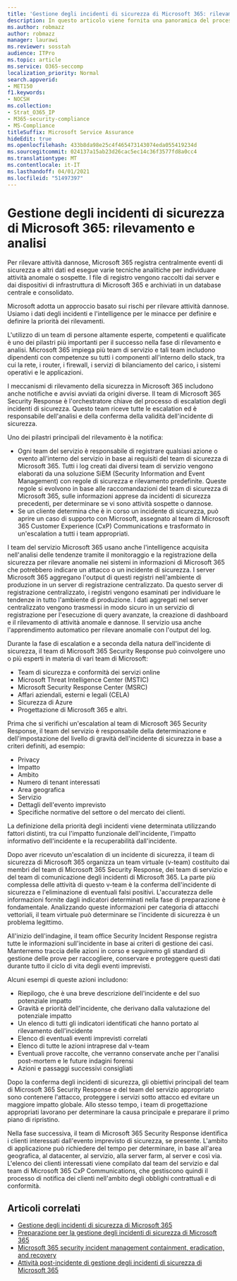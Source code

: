 ```yaml
---
title: 'Gestione degli incidenti di sicurezza di Microsoft 365: rilevamento e analisi'
description: In questo articolo viene fornita una panoramica del processo di rilevamento e analisi degli incidenti di sicurezza in Microsoft 365.
ms.author: robmazz
author: robmazz
manager: laurawi
ms.reviewer: sosstah
audience: ITPro
ms.topic: article
ms.service: O365-seccomp
localization_priority: Normal
search.appverid:
- MET150
f1.keywords:
- NOCSH
ms.collection:
- Strat_O365_IP
- M365-security-compliance
- MS-Compliance
titleSuffix: Microsoft Service Assurance
hideEdit: true
ms.openlocfilehash: 433b8da98e25c4f465473143074eda055419234d
ms.sourcegitcommit: 024137a15ab23d26cac5ec14c36f3577fd8a0cc4
ms.translationtype: MT
ms.contentlocale: it-IT
ms.lasthandoff: 04/01/2021
ms.locfileid: "51497397"
---
```

# <a name="microsoft-365-security-incident-management-detection-and-analysis"></a>Gestione degli incidenti di sicurezza di Microsoft 365: rilevamento e analisi

Per rilevare attività dannose, Microsoft 365 registra centralmente eventi di sicurezza e altri dati ed esegue varie tecniche analitiche per individuare attività anomale o sospette. I file di registro vengono raccolti dai server e dai dispositivi di infrastruttura di Microsoft 365 e archiviati in un database centrale e consolidato.

Microsoft adotta un approccio basato sui rischi per rilevare attività dannose. Usiamo i dati degli incidenti e l'intelligence per le minacce per definire e definire la priorità dei rilevamenti.

L'utilizzo di un team di persone altamente esperte, competenti e qualificate è uno dei pilastri più importanti per il successo nella fase di rilevamento e analisi. Microsoft 365 impiega più team di servizio e tali team includono dipendenti con competenze su tutti i componenti all'interno dello stack, tra cui la rete, i router, i firewall, i servizi di bilanciamento del carico, i sistemi operativi e le applicazioni.

I meccanismi di rilevamento della sicurezza in Microsoft 365 includono anche notifiche e avvisi avviati da origini diverse. Il team di Microsoft 365 Security Response è l'orchestratore chiave del processo di escalation degli incidenti di sicurezza. Questo team riceve tutte le escalation ed è responsabile dell'analisi e della conferma della validità dell'incidente di sicurezza.

Uno dei pilastri principali del rilevamento è la notifica:

- Ogni team del servizio è responsabile di registrare qualsiasi azione o evento all'interno del servizio in base ai requisiti del team di sicurezza di Microsoft 365. Tutti i log creati dai diversi team di servizio vengono elaborati da una soluzione SiEM (Security Information and Event Management) con regole di sicurezza e rilevamento predefinite. Queste regole si evolvono in base alle raccomandazioni del team di sicurezza di Microsoft 365, sulle informazioni apprese da incidenti di sicurezza precedenti, per determinare se vi sono attività sospette o dannose.
- Se un cliente determina che è in corso un incidente di sicurezza, può aprire un caso di supporto con Microsoft, assegnato al team di Microsoft 365 Customer Experience (CxP) Communications e trasformato in un'escalation a tutti i team appropriati.

I team del servizio Microsoft 365 usano anche l'intelligence acquisita nell'analisi delle tendenze tramite il monitoraggio e la registrazione della sicurezza per rilevare anomalie nei sistemi in informazioni di Microsoft 365 che potrebbero indicare un attacco o un incidente di sicurezza. I server Microsoft 365 aggregano l'output di questi registri nell'ambiente di produzione in un server di registrazione centralizzato. Da questo server di registrazione centralizzato, i registri vengono esaminati per individuare le tendenze in tutto l'ambiente di produzione. I dati aggregati nel server centralizzato vengono trasmessi in modo sicuro in un servizio di registrazione per l'esecuzione di query avanzate, la creazione di dashboard e il rilevamento di attività anomale e dannose. Il servizio usa anche l'apprendimento automatico per rilevare anomalie con l'output del log.

Durante la fase di escalation e a seconda della natura dell'incidente di sicurezza, il team di Microsoft 365 Security Response può coinvolgere uno o più esperti in materia di vari team di Microsoft:

- Team di sicurezza e conformità dei servizi online
- Microsoft Threat Intelligence Center (MSTIC)
- Microsoft Security Response Center (MSRC)
- Affari aziendali, esterni e legali (CELA)
- Sicurezza di Azure
- Progettazione di Microsoft 365 e altri.

Prima che si verifichi un'escalation al team di Microsoft 365 Security Response, il team del servizio è responsabile della determinazione e dell'impostazione del livello di gravità dell'incidente di sicurezza in base a criteri definiti, ad esempio:

- Privacy
- Impatto
- Ambito
- Numero di tenant interessati
- Area geografica
- Servizio
- Dettagli dell'evento imprevisto
- Specifiche normative del settore o del mercato dei clienti.

La definizione della priorità degli incidenti viene determinata utilizzando fattori distinti, tra cui l'impatto funzionale dell'incidente, l'impatto informativo dell'incidente e la recuperabilità dall'incidente.

Dopo aver ricevuto un'escalation di un incidente di sicurezza, il team di sicurezza di Microsoft 365 organizza un team virtuale (v-team) costituito dai membri del team di Microsoft 365 Security Response, dei team di servizio e del team di comunicazione degli incidenti di Microsoft 365. La parte più complessa delle attività di questo v-team è la conferma dell'incidente di sicurezza e l'eliminazione di eventuali falsi positivi. L'accuratezza delle informazioni fornite dagli indicatori determinati nella fase di preparazione è fondamentale. Analizzando queste informazioni per categoria di attacchi vettoriali, il team virtuale può determinare se l'incidente di sicurezza è un problema legittimo.

All'inizio dell'indagine, il team office Security Incident Response registra tutte le informazioni sull'incidente in base ai criteri di gestione dei casi. Manterremo traccia delle azioni in corso e seguiremo gli standard di gestione delle prove per raccogliere, conservare e proteggere questi dati durante tutto il ciclo di vita degli eventi imprevisti.

Alcuni esempi di queste azioni includono:

- Riepilogo, che è una breve descrizione dell'incidente e del suo potenziale impatto
- Gravità e priorità dell'incidente, che derivano dalla valutazione del potenziale impatto
- Un elenco di tutti gli indicatori identificati che hanno portato al rilevamento dell'incidente
- Elenco di eventuali eventi imprevisti correlati
- Elenco di tutte le azioni intraprese dal v-team
- Eventuali prove raccolte, che verranno conservate anche per l'analisi post-mortem e le future indagini forensi
- Azioni e passaggi successivi consigliati

Dopo la conferma degli incidenti di sicurezza, gli obiettivi principali del team di Microsoft 365 Security Response e del team del servizio appropriato sono contenere l'attacco, proteggere i servizi sotto attacco ed evitare un maggiore impatto globale. Allo stesso tempo, i team di progettazione appropriati lavorano per determinare la causa principale e preparare il primo piano di ripristino.

Nella fase successiva, il team di Microsoft 365 Security Response identifica i clienti interessati dall'evento imprevisto di sicurezza, se presente. L'ambito di applicazione può richiedere del tempo per determinare, in base all'area geografica, al datacenter, al servizio, alla server farm, al server e così via. L'elenco dei clienti interessati viene compilato dal team del servizio e dal team di Microsoft 365 CxP Communications, che gestiscono quindi il processo di notifica dei clienti nell'ambito degli obblighi contrattuali e di conformità.

## <a name="related-articles"></a>Articoli correlati

- [Gestione degli incidenti di sicurezza di Microsoft 365](assurance-security-incident-management.md)
- [Preparazione per la gestione degli incidenti di sicurezza di Microsoft 365](assurance-sim-preparation.md)
- [Microsoft 365 security incident management containment, eradication, and recovery](assurance-sim-containment-eradication-recovery.md)
- [Attività post-incidente di gestione degli incidenti di sicurezza di Microsoft 365](assurance-sim-post-incident-activity.md)
